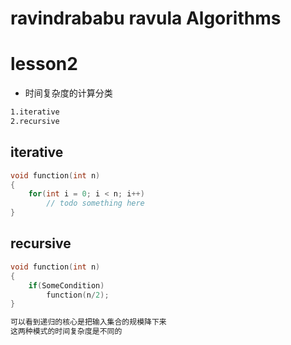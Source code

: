 ravindrababu ravula Algorithms
==============================

# lesson2

* 时间复杂度的计算分类

```txt
1.iterative
2.recursive
```

## iterative

```cpp
void function(int n)
{
	for(int i = 0; i < n; i++)
    	// todo something here
}
```

## recursive

```cpp
void function(int n)
{
	if(SomeCondition)
    	function(n/2);
}
```

```txt
可以看到递归的核心是把输入集合的规模降下来
这两种模式的时间复杂度是不同的
```